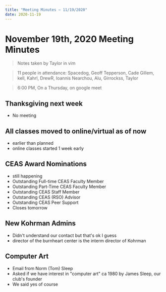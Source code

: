 ```yaml
---
title: "Meeting Minutes – 11/19/2020"
date: 2020-11-19
---
```

# November 19th, 2020 Meeting Minutes
> Notes taken by Taylor in vim

> 11 people in attendance: Spacedog, Geoff Tepperson, Cade Gillem, kell, Kahrl, DrewR, Ioannis Nearchou, Alu, Girrockss, Taylor

> 6:00 PM, On a Thursday, on google meet

## Thanksgiving next week
- No meeting

## All classes moved to online/virtual as of now
- earlier than planned
- online classes started 1 week early

## CEAS Award Nominations
- still happening
- Outstanding Full-time CEAS Faculty Member
- Outstanding Part-Time CEAS Faculty Member
- Outstanding CEAS Staff Member
- Outstanding CEAS (RSO) Advisor
- Outstanding CEAS Peer Support
- Closes tomorrow

## New Kohrman Admins
- Didn't understand our contact but that's ok I guess
- director of the burnheart center is the interm director of Kohrman

## Computer Art
- Email from Norm (Tom) Sleep
- Asked if we have interest in "computer art" ca 1980 by James Sleep, our club's founder
- We said yes of course


